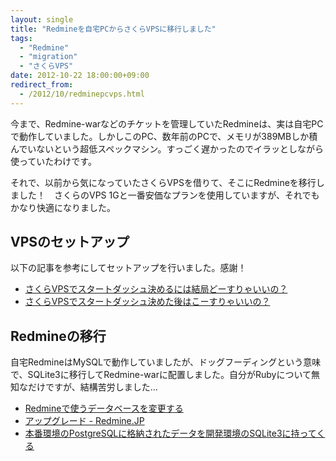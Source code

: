 ```yaml
---
layout: single
title: "Redmineを自宅PCからさくらVPSに移行しました"
tags:
  - "Redmine"
  - "migration"
  - "さくらVPS"
date: 2012-10-22 18:00:00+09:00
redirect_from:
  - /2012/10/redminepcvps.html
---
```


今まで、Redmine-warなどのチケットを管理していたRedmineは、実は自宅PCで動作していました。しかしこのPC、数年前のPCで、メモリが389MBしか積んでいないという超低スペックマシン。すっごく遅かったのでイラッとしながら使っていたわけです。

それで、以前から気になっていたさくらVPSを借りて、そこにRedmineを移行しました！　さくらのVPS 1Gと一番安価なプランを使用していますが、それでもかなり快適になりました。

## VPSのセットアップ

以下の記事を参考にしてセットアップを行いました。感謝！

* [さくらVPSでスタートダッシュ決めるには結局どーすりゃいいの？](http://plusblog.jp/6062/)
* [さくらVPSでスタートダッシュ決めた後はこーすりゃいいの？](http://plusblog.jp/6093/)

## Redmineの移行

自宅RedmineはMySQLで動作していましたが、ドッグフーディングという意味で、SQLite3に移行してRedmine-warに配置しました。自分がRubyについて無知なだけですが、結構苦労しました…

* [Redmineで使うデータベースを変更する](http://blog.redmine.jp/articles/change-database/)
* [アップグレード - Redmine.JP](http://redmine.jp/guide/RedmineUpgrade/)
* [本番環境のPostgreSQLに格納されたデータを開発環境のSQLite3に持ってくる](http://d.hatena.ne.jp/next49/20110513/p1)
